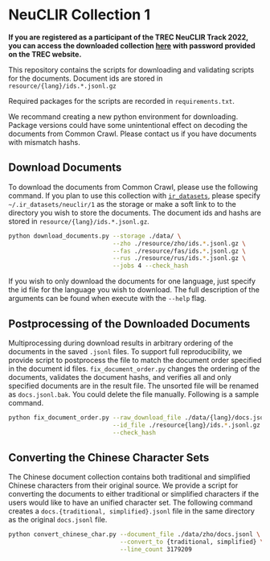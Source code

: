 # NeuCLIR Collection 1

**If you are registered as a participant of the TREC NeuCLIR Track 2022, you can access the downloaded collection [here](https://livejohnshopkins-my.sharepoint.com/:u:/g/personal/dlawrie1_jh_edu/EZ3YNnFccslJi3aq94cUMVkB6tLVZxyLSeOkk46vGqqcOg?e=uk4oZN) with password provided on the TREC website.**

This repository contains the scripts for downloading and validating scripts for the documents. 
Document ids are stored in `resource/{lang}/ids.*.jsonl.gz`

Required packages for the scripts are recorded in `requirements.txt`. 

We recommand creating a new python environment for downloading. Package versions could have some unintentional effect on decoding 
the documents from Common Crawl. Please contact us if you have documents with mismatch hashs. 

## Download Documents

To download the documents from Common Crawl, please use the following command.
If you plan to use this collection with [`ir_datasets`](https://ir-datasets.com/), please specify `~/.ir_datasets/neuclir/1` 
as the storage or make a soft link to to the directory you wish to store the documents. The document ids and hashs are 
stored in `resource/{lang}/ids.*.jsonl.gz`. 

```bash
python download_documents.py --storage ./data/ \
                             --zho ./resource/zho/ids.*.jsonl.gz \
                             --fas ./resource/fas/ids.*.jsonl.gz \
                             --rus ./resource/rus/ids.*.jsonl.gz \
                             --jobs 4 --check_hash
```

If you wish to only download the documents for one language, just specify the id file for the language
you wish to download. 
The full description of the arguments can be found when execute with the `--help` flag.

## Postprocessing of the Downloaded Documents

Multiprocessing during download results in arbitrary ordering of the documents in the saved `.jsonl` files. 
To support full reproducibility, we provide script to postprocess the file to match the document order specified in the document id files. 
`fix_document_order.py` changes the ordering of the documents, validates the document hashs, and verifies all and only specified documents are in 
the result file. The unsorted file will be renamed as `docs.jsonl.bak`. You could delete the file manually. Following is a sample command. 

```bash
python fix_document_order.py --raw_download_file ./data/{lang}/docs.jsonl \
                             --id_file ./resource{lang}/ids.*.jsonl.gz \
                             --check_hash
```

## Converting the Chinese Character Sets

The Chinese document collection contains both traditional and simplified Chinese characters from their original source. 
We provide a script for converting the documents to either traditional or simplified characters if the users would like 
to have an unified character set. The following command creates a `docs.{traditional, simplified}.jsonl` file in the 
same directory as the original `docs.jsonl` file. 

```bash
python convert_chinese_char.py --document_file ./data/zho/docs.jsonl \
                               --convert_to {traditional, simplified} \
                               --line_count 3179209
```